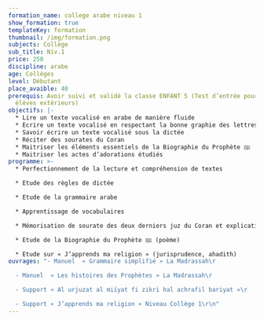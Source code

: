 ```yaml
---
formation_name: college arabe niveau 1
show_formation: true
templateKey: formation
thumbnail: /img/formation.png
subjects: Collège
sub_title: Niv.1
price: 250
discipline: arabe
age: Collèges
level: Débutant
place_avaible: 40
prerequis: Avoir suivi et validé la classe ENFANT 5 (Test d’entrée pour les
  élèves extérieurs)
objectifs: |-
  * Lire un texte vocalisé en arabe de manière fluide
  * Ecrire un texte vocalisé en respectant la bonne graphie des lettres 
  * Savoir écrire un texte vocalisé sous la dictée
  * Réciter des sourates du Coran
  * Maitriser les éléments essentiels de la Biographie du Prophète ﷺ
  * Maitriser les actes d’adorations étudiés
programme: >-
  * Perfectionnement de la lecture et compréhension de textes

  * Etude des règles de dictée 

  * Etude de la grammaire arabe

  * Apprentissage de vocabulaires

  * Mémorisation de sourate des deux derniers juz du Coran et explication simplifiée

  * Etude de la Biographie du Prophète ﷺ (poème)

  * Etude sur « J’apprends ma religion » (jurisprudence, ahadith)
ouvrages: "- Manuel  « Grammaire simplifié » La Madrassah\r

  - Manuel  « Les histoires des Prophètes » La Madrassah\r

  - Support « Al urjuzat al miïyat fi zikri hal achrafil bariyat »\r

  - Support « J’apprends ma religion » Niveau Collège 1\r\n"
---
```

